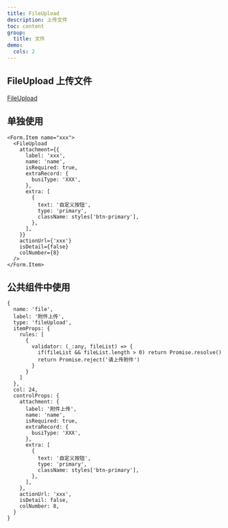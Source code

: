 ```yaml
---
title: FileUpload
description: 上传文件
toc: content
group:
  title: 文件
demo:
  cols: 2
---
```


## FileUpload 上传文件

[FileUpload](https://github.com/eternallycyf/Antd-CustomComponent/blob/main/src/components/File/FileUpload/index.tsx)

## 单独使用

```tsx | pure
<Form.Item name="xxx">
  <FileUpload
    attachment={{
      label: 'xxx',
      name: 'name',
      isRequired: true,
      extraRecord: {
        busiType: 'XXX',
      },
      extra: [
        {
          text: '自定义按钮',
          type: 'primary',
          className: styles['btn-primary'],
        },
      ],
    }}
    actionUrl={'xxx'}
    isDetail={false}
    colNumber={8}
  />
</Form.Item>
```

## 公共组件中使用

```tsx | pure
{
  name: 'file',
  label: '附件上传',
  type: 'fileUpload',
  itemProps: {
    rules: [
      {
        validator: (_:any, fileList) => {
          if(fileList && fileList.length > 0) return Promise.resolve()
          return Promise.reject('请上传附件')
        }
      }
    ]
  },
  col: 24,
  controlProps: {
    attachment: {
      label: '附件上传',
      name: 'name',
      isRequired: true,
      extraRecord: {
        busiType: 'XXX',
      },
      extra: [
        {
          text: '自定义按钮',
          type: 'primary',
          className: styles['btn-primary'],
        },
      ],
    },
    actionUrl: 'xxx',
    isDetail: false,
    colNumber: 8,
  }
}
```
